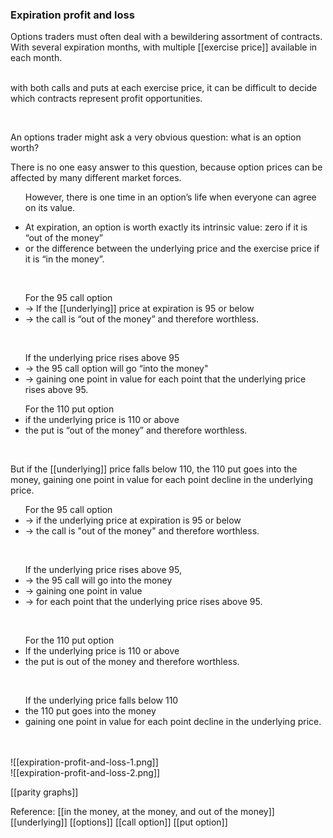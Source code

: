 ### Expiration profit and loss

Options traders must often deal with a bewildering assortment of contracts. With several expiration months, with multiple [[exercise price]] available in each month.<br><br>
<p>with both calls and puts at each exercise price, it can be difficult to decide which contracts represent profit opportunities.</p><br>
<p>An options trader might ask a very obvious question: what is an option worth?</p>
<p>There is no one easy answer to this question, because option prices can be affected by many different market forces. </p>

<ul>
<p>However, there is one time in an option’s life when everyone can agree on its value.</p>
<li>At expiration, an option is worth exactly its intrinsic value: zero if it is “out of the money”</li>
<li>or the difference between the underlying price and the exercise price if it is “in the money”. </li>
</ul><br>
<ul>
For the 95 call option
<li>-> If the [[underlying]] price at expiration is 95 or below<br></li>
<li>-> the call is “out of the money” and therefore worthless.<br></li>
</ul><br>
<ul>
If the underlying price rises above 95
<li>-> the 95 call option will go “into the money"</li>
<li>-> gaining one point in value for each point that the underlying price rises above 95.</li>
</ul>

<ul>
For the 110 put option
<li>if the underlying price is 110 or above</li>
<li>the put is “out of the money” and therefore worthless.</li>
</ul><br>

But if the [[underlying]] price falls below 110, the 110 put goes into the money, gaining one point in value for each point decline in the underlying price.<br>

<p>
<ul>For the 95 call option
<li>-> if the underlying price at expiration is 95 or below</li>
<li>-> the call is "out of the money"  and therefore worthless.</li>
</ul><br>

<ul>
If the underlying price rises above 95,
<li>-> the 95 call will go into the money</li>
<li>-> gaining one point in value</li>
<li>-> for each point that the underlying price rises above 95.</li>
</ul><br>

<ul>
For the 110 put option 
<li>If the underlying price is 110 or above</li>
<li>the put is out of the money and therefore worthless.</li>
</ul><br>
<ul>If the underlying price falls below 110
<li>the 110 put goes into the money</li>
<li>gaining one point in value for each point decline in the underlying price.</li>
</ul><br>
<br>
![[expiration-profit-and-loss-1.png]]
<br>
![[expiration-profit-and-loss-2.png]]

[[parity graphs]]



Reference:
[[in the money, at the money, and out of the money]]
[[underlying]]
[[options]]
[[call option]]
[[put option]]